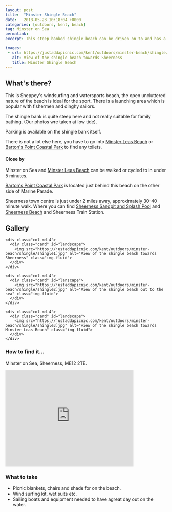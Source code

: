 ```yaml
---
layout: post
title:  "Minster Shingle Beach"
date:   2018-05-23 10:18:04 +0000
categories: [outdoors, kent, beach]
tag: Minster on Sea
permalink: 
excerpt: This steep banked shingle beach can be driven on to and has a slipway for sail boats and wind surfers.

images: 
 - url: https://justaddapicnic.com/kent/outdoors/minster-beach/shingle/shingle1.jpg
   alt: View of the shingle beach towards Sheerness
   title: Minster Shingle Beach
---
```


## What's there?
This is Sheppey's windsurfing and watersports beach, the open uncluttered nature of the beach is ideal for the sport. There is a launching area which is popular with fishermen and dinghy sailors. 

The shingle bank is quite steep here and not really suitable for family bathing. (Our photos wre taken at low tide).

Parking is available on the shingle bank itself.

There is not a lot else here, you have to go into [Minster Leas Beach](/outdoors/kent/beach/2018/05/22/minter-leas.html) or [Barton's Point Coastal Park](/outdoors/kent/park/2018/04/12/barton-point.html) to find any toilets.

#### Close by
Minster on Sea and [Minster Leas Beach](/outdoors/kent/beach/2018/05/22/minter-leas.html) can be walked or cycled to in under 5 minutes.

[Barton's Point Coastal Park](/outdoors/kent/park/2018/04/12/barton-point.html) is located just behind this beach on the other side of Marine Parade.

Sheerness town centre is just under 2 miles away, approximately 30-40 minute walk. Where you can find [Sheerness Sandpit and Splash Pool](/outdoors/kent/sandpit/park/2018/01/16/sheerness-sandpit.html) and [Sheerness Beach]() and Sheerness Train Station.

## Gallery

<div class="container">

  <div class="row">

    <div class="col-md-4">
      <div class="card" id="landscape">
        <img src="https://justaddapicnic.com/kent/outdoors/minster-beach/shingle/shingle1.jpg" alt="View of the shingle beach towards Sheerness" class="img-fluid">
      </div>  
    </div>

    <div class="col-md-4">
      <div class="card" id="lanscape">
        <img src="https://justaddapicnic.com/kent/outdoors/minster-beach/shingle/shingle2.jpg" alt="View of the shingle beach out to the sea" class="img-fluid">
      </div>
    </div>

    <div class="col-md-4">
      <div class="card" id="landscape">
        <img src="https://justaddapicnic.com/kent/outdoors/minster-beach/shingle/shingle3.jpg" alt="view of the shingle beach towards Minster Leas Beach" class="img-fluid">
      </div>
    </div>

  </div>      
</div>


### How to find it...
Minster on Sea, Sheerness, ME12 2TE.

<iframe src="https://www.google.com/maps/embed?pb=!1m18!1m12!1m3!1d2487.158478110817!2d0.7903577645395732!3d51.43688338890456!2m3!1f0!2f0!3f0!3m2!1i1024!2i768!4f13.1!3m3!1m2!1s0x47d92983790def71%3A0xf3b65d9c804bdfe2!2sMinster+Shingle+Bank+Windsurfing+beach!5e0!3m2!1sen!2suk!4v1527076544612" width="400" height="300" frameborder="0" style="border:0" allowfullscreen></iframe>

### What to take

* Picnic blankets, chairs and shade for on the beach.
* Wind surfing kit, wet suits etc.
* Sailing boats and equipment needed to have agreat day out on the water. 
